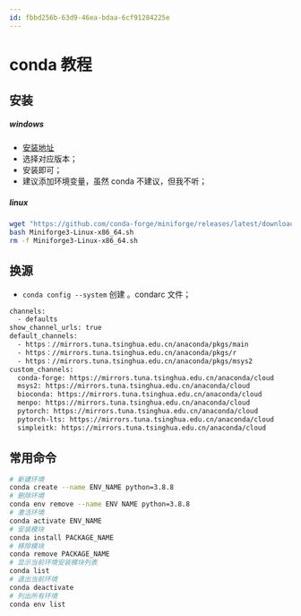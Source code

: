 ```yaml
---
id: fbbd256b-63d9-46ea-bdaa-6cf91284225e
---
```


# conda 教程

## 安装

##### windows

- [安装地址](https://github.com/conda-forge/miniforge)
- 选择对应版本；
- 安装即可；
- 建议添加环境变量，虽然 conda 不建议，但我不听；

##### linux

```bash
wget "https://github.com/conda-forge/miniforge/releases/latest/download/Miniforge3-Linux-x86_64.sh"
bash Miniforge3-Linux-x86_64.sh
rm -f Miniforge3-Linux-x86_64.sh
```

## 换源

- `conda config --system` 创建 。condarc 文件；

```bash
channels:
  - defaults
show_channel_urls: true
default_channels:
  - https：//mirrors.tuna.tsinghua.edu.cn/anaconda/pkgs/main
  - https：//mirrors.tuna.tsinghua.edu.cn/anaconda/pkgs/r
  - https：//mirrors.tuna.tsinghua.edu.cn/anaconda/pkgs/msys2
custom_channels:
  conda-forge: https://mirrors.tuna.tsinghua.edu.cn/anaconda/cloud
  msys2: https://mirrors.tuna.tsinghua.edu.cn/anaconda/cloud
  bioconda: https://mirrors.tuna.tsinghua.edu.cn/anaconda/cloud
  menpo: https://mirrors.tuna.tsinghua.edu.cn/anaconda/cloud
  pytorch: https://mirrors.tuna.tsinghua.edu.cn/anaconda/cloud
  pytorch-lts: https://mirrors.tuna.tsinghua.edu.cn/anaconda/cloud
  simpleitk: https://mirrors.tuna.tsinghua.edu.cn/anaconda/cloud
```

## 常用命令

```bash
# 新建环境
conda create --name ENV_NAME python=3.8.8
# 删除环境
conda env remove --name ENV NAME python=3.8.8
# 激活环境
conda activate ENV_NAME
# 安装模块
conda install PACKAGE_NAME
# 移除模块
conda remove PACKAGE_NAME
# 显示当前环境安装模块列表
conda list
# 退出当前环境
conda deactivate
# 列出所有环境
conda env list
```
